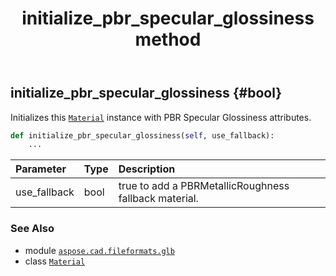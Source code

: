 ﻿---
title: initialize_pbr_specular_glossiness method
second_title: Aspose.CAD for Python via .NET API References
description: 
type: docs
weight: 40
url: /python-net/aspose.cad.fileformats.glb/material/initialize_pbr_specular_glossiness/
is_root: false
---

## initialize_pbr_specular_glossiness {#bool}

Initializes this [`Material`](/cad/python-net/aspose.cad.fileformats.glb/material) instance with PBR Specular Glossiness attributes.



```python
def initialize_pbr_specular_glossiness(self, use_fallback):
    ...
```


| Parameter | Type | Description |
| :- | :- | :- |
| use_fallback | bool | true to add a PBRMetallicRoughness fallback material. |



### See Also
* module [`aspose.cad.fileformats.glb`](../../)
* class [`Material`](/cad/python-net/aspose.cad.fileformats.glb/material)
